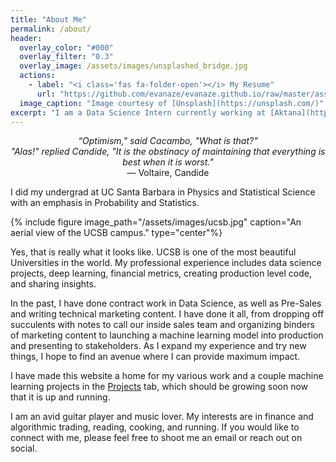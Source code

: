 ```yaml
---
title: "About Me"
permalink: /about/
header:
  overlay_color: "#000"
  overlay_filter: "0.3" 
  overlay_image: /assets/images/unsplashed_bridge.jpg
  actions:
    - label: "<i class='fas fa-folder-open'></i> My Resume"
      url: "https://github.com/evanaze/evanaze.github.io/raw/master/assets/documents/2020_AzevedoEvan.pdf"
  image_caption: "Image courtesy of [Unsplash](https://unsplash.com/)"
excerpt: "I am a Data Science Intern currently working at [Aktana](https://www.aktana.com). I also am a Developer Advocate for [Amberdata](http://amberdata.io). I love math, science, finance, philosophy, music, and more."   
---
```


<p align="center"><i>“Optimism," said Cacambo, "What is that?"<br> "Alas!" replied Candide, "It is the obstinacy of maintaining that everything is best when it is worst."</i><br> ― Voltaire, Candide</p>

I did my undergrad at UC Santa Barbara in Physics and Statistical Science with an emphasis in Probability and Statistics. 

{% include figure image_path="/assets/images/ucsb.jpg" caption="An aerial view of the UCSB campus." type="center"%}

Yes, that is really what it looks like. UCSB is one of the most beautiful Universities in the world. My professional experience includes data science projects, deep learning, financial metrics, creating production level code, and sharing insights.

In the past, I have done contract work in Data Science, as well as Pre-Sales and writing technical marketing content. I have done it all, from dropping off succulents with notes to call our inside sales team and organizing binders of marketing content to launching a machine learning model into production and presenting to stakeholders. As I expand my experience and try new things, I hope to find an avenue where I can provide maximum impact.

I have made this website a home for my various work and a couple machine learning projects in the [Projects](https://evanaze.github.io/projects/) tab, which should be growing soon now that it is up and running. 

I am an avid guitar player and music lover. My interests are in finance and algorithmic trading, reading, cooking, and running. If you would like to connect with me, please feel free to shoot me an email or reach out on social.